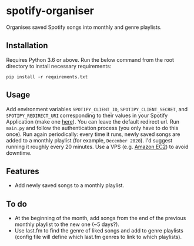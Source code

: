 # spotify-organiser
Organises saved Spotify songs into monthly and genre playlists.

## Installation

Requires Python 3.6 or above. Run the below command from the root directory to install necessary requirements:

    pip install -r requirements.txt


## Usage

Add environment variables `SPOTIPY_CLIENT_ID`, `SPOTIPY_CLIENT_SECRET`, and `SPOTIPY_REDIRECT_URI` corresponding to their values in your Spotify Application (make one [here](https://developer.spotify.com/dashboard/applications)). You can leave the default redirect url. Run `main.py` and follow the authentication process (you only have to do this once). Run again periodically: every time it runs, newly saved songs are added to a monthly playlist (for example, `December 2020`). I'd suggest running it roughly every 20 minutes. Use a VPS (e.g. [Amazon EC2](https://aws.amazon.com/ec2/)) to avoid downtime.

## Features

- Add newly saved songs to a monthly playlist.

## To do

- At the beginning of the month, add songs from the end of the previous monthly playlist to the new one (~5 days?).
- Use last.fm to find the genre of liked songs and add to genre playlists (config file will define which last.fm genres to link to which playlists).
